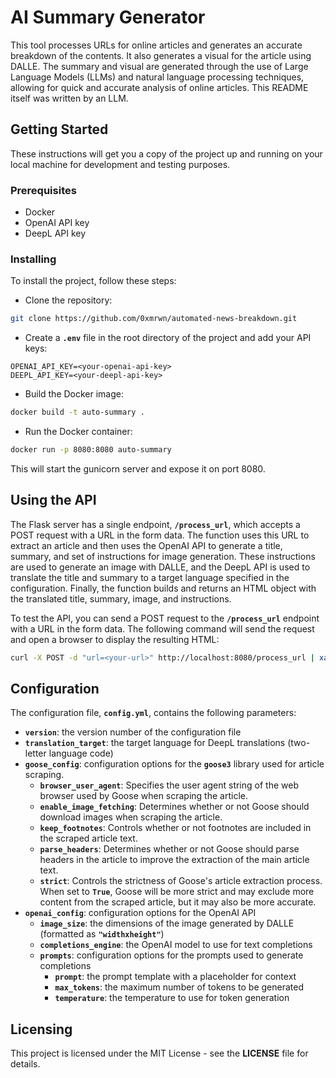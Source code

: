 # **AI Summary Generator**

This tool processes URLs for online articles and generates an accurate breakdown of the contents. It also generates a visual for the article using DALLE. The summary and visual are generated through the use of Large Language Models (LLMs) and natural language processing techniques, allowing for quick and accurate analysis of online articles. This README itself was written by an LLM.

## **Getting Started**

These instructions will get you a copy of the project up and running on your local machine for development and testing purposes.

### **Prerequisites**

- Docker
- OpenAI API key
- DeepL API key

### **Installing**

To install the project, follow these steps:

- Clone the repository:

```bash
git clone https://github.com/0xmrwn/automated-news-breakdown.git
```

- Create a **`.env`** file in the root directory of the project and add your API keys:

```tsx
OPENAI_API_KEY=<your-openai-api-key>
DEEPL_API_KEY=<your-deepl-api-key>
```

- Build the Docker image:

```bash
docker build -t auto-summary .
```

- Run the Docker container:

```bash
docker run -p 8080:8080 auto-summary
```

This will start the gunicorn server and expose it on port 8080.

## **Using the API**

The Flask server has a single endpoint, **`/process_url`**, which accepts a POST request with a URL in the form data. The function uses this URL to extract an article and then uses the OpenAI API to generate a title, summary, and set of instructions for image generation. These instructions are used to generate an image with DALLE, and the DeepL API is used to translate the title and summary to a target language specified in the configuration. Finally, the function builds and returns an HTML object with the translated title, summary, image, and instructions.

To test the API, you can send a POST request to the **`/process_url`** endpoint with a URL in the form data. The following command will send the request and open a browser to display the resulting HTML:

```bash
curl -X POST -d "url=<your-url>" http://localhost:8080/process_url | xargs open
```

## **Configuration**

The configuration file, **`config.yml`**, contains the following parameters:

- **`version`**: the version number of the configuration file
- **`translation_target`**: the target language for DeepL translations (two-letter language code)
- **`goose_config`**: configuration options for the **`goose3`** library used for article scraping.
  - **`browser_user_agent`**: Specifies the user agent string of the web browser used by Goose when scraping the article.
  - **`enable_image_fetching`**: Determines whether or not Goose should download images when scraping the article.
  - **`keep_footnotes`**: Controls whether or not footnotes are included in the scraped article text.
  - **`parse_headers`**: Determines whether or not Goose should parse headers in the article to improve the extraction of the main article text.
  - **`strict`**: Controls the strictness of Goose's article extraction process. When set to **`True`**, Goose will be more strict and may exclude more content from the scraped article, but it may also be more accurate.
- **`openai_config`**: configuration options for the OpenAI API
  - **`image_size`**: the dimensions of the image generated by DALLE (formatted as **`"widthxheight"`**)
  - **`completions_engine`**: the OpenAI model to use for text completions
  - **`prompts`**: configuration options for the prompts used to generate completions
    - **`prompt`**: the prompt template with a placeholder for context
    - **`max_tokens`**: the maximum number of tokens to be generated
    - **`temperature`**: the temperature to use for token generation

## **Licensing**

This project is licensed under the MIT License - see the **LICENSE** file for details.
